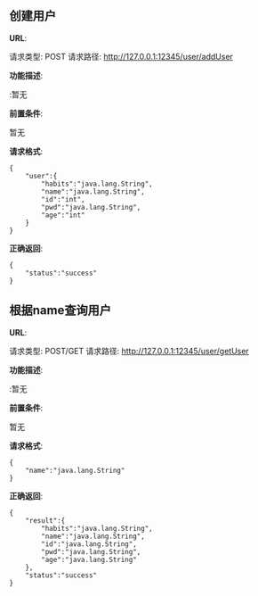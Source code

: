 ## 创建用户


**URL**: 

请求类型: POST
请求路径: http://127.0.0.1:12345/user/addUser

**功能描述**: 

:暂无


**前置条件**: 

暂无


**请求格式**: 

```
{
	"user":{
		"habits":"java.lang.String",
		"name":"java.lang.String",
		"id":"int",
		"pwd":"java.lang.String",
		"age":"int"
	}
}
```

**正确返回**: 

```
{
	"status":"success"
}
```


## 根据name查询用户


**URL**: 

请求类型: POST/GET
请求路径: http://127.0.0.1:12345/user/getUser

**功能描述**: 

:暂无


**前置条件**: 

暂无


**请求格式**: 

```
{
	"name":"java.lang.String"
}
```

**正确返回**: 

```
{
	"result":{
		"habits":"java.lang.String",
		"name":"java.lang.String",
		"id":"java.lang.String",
		"pwd":"java.lang.String",
		"age":"java.lang.String"
	},
	"status":"success"
}
```


